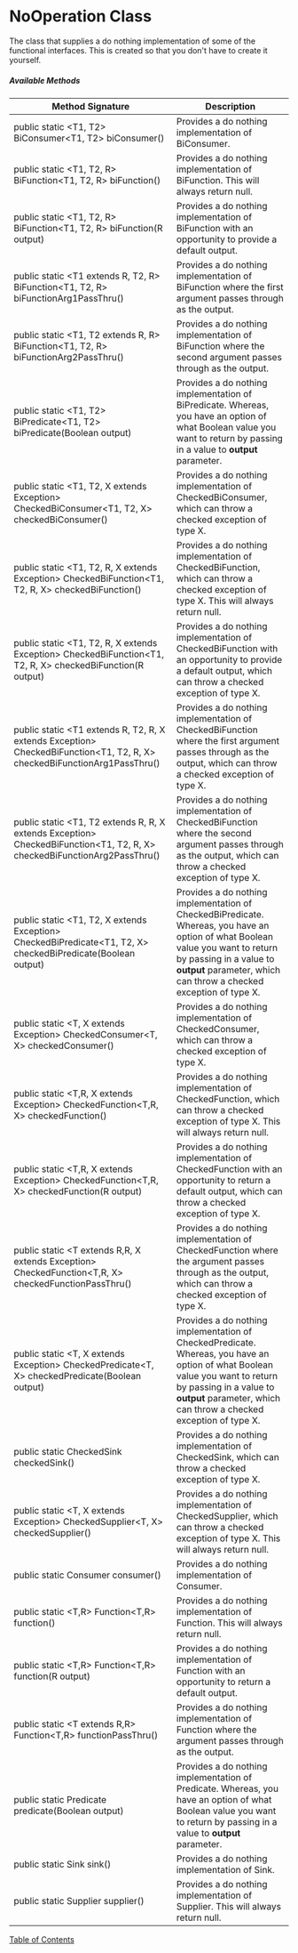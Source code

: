 # NoOperation Class

The class that supplies a do nothing implementation of some of the functional interfaces. This is created so that you don't have to create it yourself.

##### Available Methods

| Method Signature                                             | Description                                                  |
| ------------------------------------------------------------ | ------------------------------------------------------------ |
| public static <T1, T2> BiConsumer<T1, T2> biConsumer()       | Provides a do nothing implementation of BiConsumer.          |
| public static <T1, T2, R> BiFunction<T1, T2, R> biFunction() | Provides a do nothing implementation of BiFunction. This will always return null. |
| public static <T1, T2, R> BiFunction<T1, T2, R> biFunction(R output) | Provides a do nothing implementation of BiFunction with an opportunity to provide a default output. |
| public static <T1 extends R, T2, R> BiFunction<T1, T2, R> biFunctionArg1PassThru() | Provides a do nothing implementation of BiFunction where the first argument passes through as the output. |
| public static <T1, T2 extends R, R> BiFunction<T1, T2, R> biFunctionArg2PassThru() | Provides a do nothing implementation of BiFunction where the second argument passes through as the output. |
| public static <T1, T2> BiPredicate<T1, T2> biPredicate(Boolean output) | Provides a do nothing implementation of BiPredicate. Whereas, you have an option of what Boolean value you want to return by passing in a value to **output** parameter. |
| public static <T1, T2, X extends Exception> CheckedBiConsumer<T1, T2, X> checkedBiConsumer() | Provides a do nothing implementation of CheckedBiConsumer, which can throw a checked exception of type X. |
| public static <T1, T2, R, X extends Exception> CheckedBiFunction<T1, T2, R, X> checkedBiFunction() | Provides a do nothing implementation of CheckedBiFunction, which can throw a checked exception of type X. This will always return null. |
| public static <T1, T2, R, X extends Exception> CheckedBiFunction<T1, T2, R, X> checkedBiFunction(R output) | Provides a do nothing implementation of CheckedBiFunction with an opportunity to provide a default output, which can throw a checked exception of type X. |
| public static <T1 extends R, T2, R, X extends Exception> CheckedBiFunction<T1, T2, R, X> checkedBiFunctionArg1PassThru() | Provides a do nothing implementation of CheckedBiFunction where the first argument passes through as the output, which can throw a checked exception of type X. |
| public static <T1, T2 extends R, R, X extends Exception> CheckedBiFunction<T1, T2, R, X> checkedBiFunctionArg2PassThru() | Provides a do nothing implementation of CheckedBiFunction where the second argument passes through as the output, which can throw a checked exception of type X. |
| public static <T1, T2, X extends Exception> CheckedBiPredicate<T1, T2, X> checkedBiPredicate(Boolean output) | Provides a do nothing implementation of CheckedBiPredicate. Whereas, you have an option of what Boolean value you want to return by passing in a value to **output** parameter, which can throw a checked exception of type X. |
| public static <T, X extends Exception> CheckedConsumer<T, X> checkedConsumer() | Provides a do nothing implementation of CheckedConsumer, which can throw a checked exception of type X. |
| public static <T,R, X extends Exception> CheckedFunction<T,R, X> checkedFunction() | Provides a do nothing implementation of CheckedFunction, which can throw a checked exception of type X. This will always return null. |
| public static <T,R, X extends Exception> CheckedFunction<T,R, X> checkedFunction(R output) | Provides a do nothing implementation of CheckedFunction with an opportunity to return a default output, which can throw a checked exception of type X. |
| public static <T extends R,R, X extends Exception> CheckedFunction<T,R, X> checkedFunctionPassThru() | Provides a do nothing implementation of CheckedFunction where the argument passes through as the output, which can throw a checked exception of type X. |
| public static <T, X extends Exception> CheckedPredicate<T, X> checkedPredicate(Boolean output) | Provides a do nothing implementation of CheckedPredicate. Whereas, you have an option of what Boolean value you want to return by passing in a value to **output** parameter, which can throw a checked exception of type X. |
| public static <X extends Exception> CheckedSink<X> checkedSink() | Provides a do nothing implementation of CheckedSink, which can throw a checked exception of type X. |
| public static <T, X extends Exception> CheckedSupplier<T, X> checkedSupplier() | Provides a do nothing implementation of CheckedSupplier, which can throw a checked exception of type X. This will always return null. |
| public static <T> Consumer<T> consumer()                     | Provides a do nothing implementation of Consumer.            |
| public static <T,R> Function<T,R> function()                 | Provides a do nothing implementation of Function. This will always return null. |
| public static <T,R> Function<T,R> function(R output)         | Provides a do nothing implementation of Function with an opportunity to return a default output. |
| public static <T extends R,R> Function<T,R> functionPassThru() | Provides a do nothing implementation of Function where the argument passes through as the output. |
| public static <T> Predicate<T> predicate(Boolean output)     | Provides a do nothing implementation of Predicate. Whereas, you have an option of what Boolean value you want to return by passing in a value to **output** parameter. |
| public static Sink sink()                                    | Provides a do nothing implementation of Sink.                |
| public static <T> Supplier<T> supplier()                     | Provides a do nothing implementation of Supplier. This will always return null. |

[Table of Contents](USER_GUIDE_TOC.md)